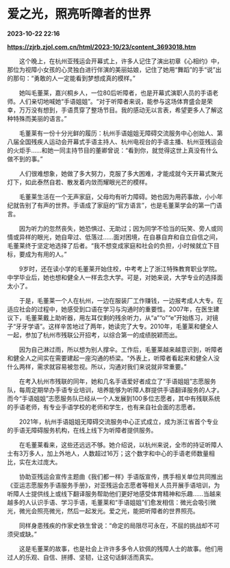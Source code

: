 # 爱之光，照亮听障者的世界

**2023-10-22 22:16**

**https://zjrb.zjol.com.cn/html/2023-10/23/content_3693018.htm**

　　这个晚上，在杭州亚残运会开幕式上，许多人记住了演出初章《心相约》中，那位为视障小女孩的心灵独白进行伴演的美丽姑娘，记住了她用“舞蹈”的手“说”出的那句：“勇敢的人一定能看到梦想成真的模样。”

　　她叫毛董莱，嘉兴桐乡人，一位80后听障者，也是开幕式演职人员的手语老师。人们亲切地喊她“手语姐姐”。“对于听障者来说，能参与这场体育盛会是荣幸，万万没有想到，手语贯穿了整场节目。我的感动无以言表，希望更多人了解这种特殊而美丽的语言。”

　　毛董莱有一份十分光鲜的履历：杭州手语姐姐无障碍交流服务中心创始人、第八届全国残疾人运动会开幕式手语主持人、杭州电视台的手语主播、杭州亚残运会的火炬手……和她一同主持节目的董卿曾说：“看到你，就觉得这世上真没有什么做不到的事。”

　　人们很难想象，她做了多大努力，克服了多大困难，才能成就今天开幕式聚光灯下，如此泰然自若、散发着内敛而耀眼光芒的模样。

　　毛董莱生活在一个无声家庭，父母均有听力障碍。她也因为用药事故，小小年纪就告别了有声的世界。手语成了家庭的“官方语言”，也是毛董莱学会的第一门语言。

　　因为听力的忽然丧失，她恐惧过、无助过；因为同学不恰当的玩笑、旁人或同情或异样的眼光，她自卑过、低落过……面对困境，在自暴自弃和自立自信之间，毛董莱终于坚定地选择了后者。“我不想变成家庭和社会的负担，小时候就立下目标，要成为有用的人。”

　　9岁时，还在读小学的毛董莱开始住校，中考考上了浙江特殊教育职业学院。中学毕业后，她也想和健全人一样去念大学。可是，对她来说，大学专业的选择面太小了。

　　于是，毛董莱一个人在杭州，一边在服装厂工作赚钱，一边报考成人大专。在适应社会的过程中，她感受到口语在学习与沟通时的重要性。2007年，在医生建议下，毛董莱戴上助听器，用左耳仅剩的残余听力，从“a”“o”“e”开始练习，对镜子“牙牙学语”。这样辛苦地过了两年，她读完了大专。2010年，毛董莱和健全人一起，参加了杭州市残联公开招考，以综合第一的成绩脱颖而出。

　　因为自己淋过雨，所以想为别人撑伞。工作后，毛董莱越来越意识到，听障者和健全人之间实在需要建起一座沟通的桥梁。“外表上，听障者看起来和健全人没什么两样，需求就容易被忽视。所以，沟通对我们来说就非常重要。”

　　在考入杭州市残联的同年，她和几名手语爱好者成立了“手语姐姐”志愿服务队，每周定期举办手语专业培训，培养能够为听障人群提供手语翻译服务的人才。而今“手语姐姐”志愿服务队已经从一个人发展到100多位志愿者，其中有残联系统的手语老师，有专业手语学校的老师和学生，也有来自社会面的志愿者。

　　2021年，杭州手语姐姐无障碍交流服务中心正式成立，成为浙江省首个专业的手语无障碍服务机构，在线上线下为听障者提供服务。

　　在毛董莱看来，这些还远远不够。她介绍说，以杭州来说，全市的持证听障人士有3万多人，加上外地人，人数超过16万；这个数字和中心的手语老师数量相比，实在太过庞大。

　　协助亚残运会宣传主题曲《我们都一样》手语版宣传，携手相关单位共同推出《亚运志愿服务手语服务手册》，对亚残运会志愿者等相关人员开展手语培训，为听障人士提供线上或线下翻译服务帮助他们更好地感受体育精神和乐趣……当越来越多的人认识手语、学习手语，毛董莱和“手语姐姐”们愈发相信：微光会吸引微光，微光会照亮微光，然后一起发光。爱之光，能把听障者的世界照亮。

　　同样身患残疾的作家史铁生曾说：“命定的局限尽可永在，不屈的挑战却不可须臾或缺。”

　　这是毛董莱的故事，也是社会上许许多多令人钦佩的残障人士的故事。他们用过人的乐观、自信、拼搏、坚韧，让这句话鲜活而真实。